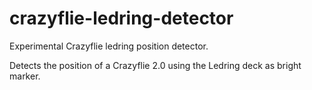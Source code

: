 # crazyflie-ledring-detector
Experimental Crazyflie ledring position detector.

Detects the position of a Crazyflie 2.0 using the Ledring deck as bright marker.
